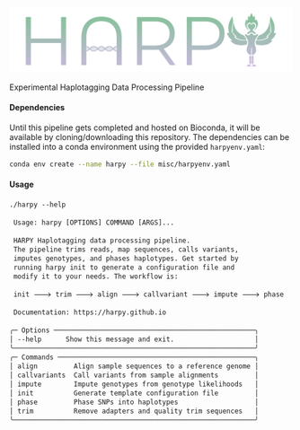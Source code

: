 ![logo](misc/harpy.svg)

Experimental Haplotagging Data Processing Pipeline

#### Dependencies
Until this pipeline gets completed and hosted on Bioconda, it will be available by cloning/downloading this repository. The dependencies can be installed into a conda environment using the provided `harpyenv.yaml`:
```bash
conda env create --name harpy --file misc/harpyenv.yaml
```

#### Usage
```
./harpy --help
                                                           
 Usage: harpy [OPTIONS] COMMAND [ARGS]...                     
                                                              
 HARPY Haplotagging data processing pipeline.                 
 The pipeline trims reads, map sequences, calls variants,     
 imputes genotypes, and phases haplotypes. Get started by     
 running harpy init to generate a configuration file and      
 modify it to your needs. The workflow is:                    
                                                              
 init 🡒 trim 🡒 align 🡒 callvariant 🡒 impute 🡒 phase           
                                                              
 Documentation: https://harpy.github.io                       
                                                              
╭─ Options ──────────────────────────────────────────────────╮
│ --help      Show this message and exit.                    │
╰────────────────────────────────────────────────────────────╯
╭─ Commands ─────────────────────────────────────────────────╮
│ align         Align sample sequences to a reference genome │
│ callvariants  Call variants from sample alignments         │
│ impute        Impute genotypes from genotype likelihoods   │
│ init          Generate template configuration file         │
│ phase         Phase SNPs into haplotypes                   │
│ trim          Remove adapters and quality trim sequences   │
╰────────────────────────────────────────────────────────────╯

```
